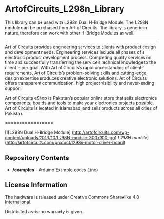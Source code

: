# ArtofCircuits_L298n_Library
This library can be used with L298n Dual H-Bridge Module. The L298N module can be purchased from Art of Circuits. The library is generic in nature, therefore can work with other H-Bridge Modules as well.

-------------------
[Art of Circuits](http://artofcircuits.com) provides engineering services to clients with product design and development needs. Engineering services include all phases of a electronic product development process. Completing quality services on time and successfully transferring the service’s technical knowledge to the client is our goal. With Art of Circuits’s rapid understanding of clients’ requirements, Art of Circuits’s problem-solving skills and cutting-edge design expertise produces creative electronic solutions. Art of Circuits offers transparent communication, high project visibility and never-ending support.

Art of Circuits [eShop](http://artofcircuits.com) is Pakistan’s popular online store that sells electronics components, boards and tools to make your electronics projects possible. Art of Circuits is located in Islamabad, and sells products across all cities of Pakistan.

=================

[![L298N Dual H-Bridge Module] (http://artofcircuits.com/wp-content/uploads/2013/10/L298N-module-300x300.jpg) *L298N module*] (http://artofcircuits.com/product/l298n-motor-driver-board)

Repository Contents
-------------------
* **/examples** - Arduino Example codes (.ino)

License Information
-------------------
The hardware is released under [Creative Commons ShareAlike 4.0 International](https://creativecommons.org/licenses/by-sa/4.0/).

Distributed as-is; no warranty is given.
